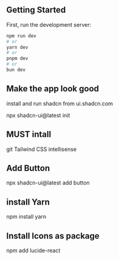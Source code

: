 

## Getting Started

First, run the development server:

```bash
npm run dev
# or
yarn dev
# or
pnpm dev
# or
bun dev
```

## Make the app look good

install and run shadcn from ui.shadcn.com

npx shadcn-ui@latest init

## MUST intall

git
Tailwind CSS intellisense

## Add Button

npx shadcn-ui@latest add button

## install Yarn

npm install yarn

## Install Icons as package

npm add lucide-react 



